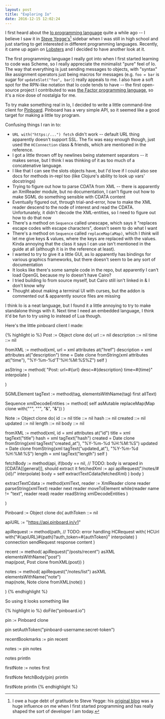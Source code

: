 ```yaml
---
layout: post
title: "Exploring Io"
date: 2016-12-15 12:02:24
---
```


I first heard about the [Io programming language][iolang] quite a while ago -- I believe I saw it in [Steve Yegge's][steveyegge][^yegge] sidebar when I was still in high school and just starting to get interested in different programming languages.
Recently, it came up again on [Lobsters](https://lobste.rs) and I decided to have another look at it.

The first programming language I really got into when I first started learning to code was Scheme, so I really appreciate the minimalist "pure" feel of Io.
The way that everything is just sending messages to objects, with "syntax" like assignment operators just being macros for messages (e.g. `foo = bar` is sugar for `updateSlot("foo", bar)`) really appeals to me.
I also have a soft spot for the RPN-like notation that Io code tends to have -- the first open-source project I contributed to was [the Factor programming language][factor], so it's a nice dose of nostalgia for me.

To try make something real in Io, I decided to write a little command-line client for [Pinboard][pinboard].
Pinboard has a very simple API, so it seemed like a good target for making a little toy program.

Confusing things I ran in to:

  - `URL with("https:/...") fetch` didn't work -- default URL thing apparently doesn't support SSL.
    The fix was easy enough though, just used the `HCConnection` class & friends, which are mentioned in the reference.
  - I got a little thrown off by newlines being statement separators -- it makes sense, but I think I was thinking of it as too much of a concatenative language.
  - I like that I can see the slots objects have, but I'd love if I could also see docs for methods in-repl too (like Clojure's ability to look up vars' docstrings)
  - Trying to figure out how to parse CDATA from XML -- there is apparently an XmlReader module, but no documentation, I can't figure out how to make SGML do something sensible with CDATA content
  - Eventually figured out, through trial-and-error, how to make the XML reader descend to the node of interest and read the CDATA.
    Unfortunately, it didn't decode the XML-entities, so I need to figure out how to do that now
  - There's a method on `Sequence` called unescape, which says it "replaces escape codes with escape characters", doesn't seem to do what I want
  - There's a method on `Sequence` called `replaceMap(aMap)`, which I *think* will let me give keys & values, where the keys are replaced with the values.
    Kinda annoying that the class it says I can use isn't mentioned in the guide at all (although it is in the reference at least).
  - I wanted to try to give it a little GUI, as Io apparently has bindings for various graphics frameworks, but there doesn't seem to be any sort of documentation
  - It looks like there's some sample code in the repo, but apparently I can't load OpenGL because my Io doesn't have Cairo?
  - I tried building Io from source myself, but Cairo still isn't linked in & I don't know why
  - Thought about making a terminal UI with curses, but the addon is commented out & apparently source files are missing

I think Io is a neat language, but I found it a little annoying to try to make standalone things with it.
Next time I need an embedded language, I think it'd be fun to try using Io instead of Lua though.

Here's the little pinboard client I made:

{% highlight io %}
Post := Object clone do(
  url ::= nil
  description ::= nil
  time ::= nil

  fromXML := method(xml,
    url = xml attributes at("href")
    description = xml attributes at("description")
    time = Date clone fromString(xml attributes at("time"),
                                  "%Y-%m-%d'T'%H:%M:%S%Z")
    self
  )

  asString := method(
    "Post: url=#{url} desc=#{description} time=#{time}" interpolate
  )

)

SGMLElement tagText := method(tag, elementsWithName(tag) first allText)

Sequence xmlDecodeEntities := method(
  self asMutable replaceMap(Map clone with("&quot;", "\"", "&amp;", "&"))
)

Note := Object clone do(
  id ::= nil
  title ::= nil
  hash ::= nil
  created ::= nil
  updated ::= nil
  length ::= nil
  body ::= nil

  fromXML := method(xml,
    id = xml attributes at("id")
    title = xml tagText("title")
    hash = xml tagText("hash")
    created = Date clone fromString(xml tagText("created_at"), "%Y-%m-%d %H:%M:%S")
    updated = Date clone fromString(xml tagText("updated_at"), "%Y-%m-%d %H:%M:%S")
    length = xml tagText("length")
    self
  )

  fetchBody := method(api,
    if(body == nil,
      // TODO: body is wraped in [CDATA[[general]], should extract it
      fetchedXml := api apiRequest("/notes/#{id}/" interpolate)
      body = self extractTextCdata(fetchedXml)
    )
    body
  )

  extractTextCdata := method(xmlText,
    reader := XmlReader clone
    reader parseString(xmlText)
    reader next
    reader moveToElement
    while(reader name != "text", reader read)
    reader readString xmlDecodeEntities
  )

)

Pinboard := Object clone do(
  authToken ::= nil

  apiURL := "https://api.pinboard.in/v1"

  apiRequest := method(path,
    // TODO: error handling
    HCRequest with(
      HCUrl with("#{apiURL}#{path}?auth_token=#{authToken}" interpolate)
    ) connection sendRequest response content
  )

  recent := method(
    apiRequest("/posts/recent") asXML elementsWithName("post") \
      map(post, Post clone fromXML(post))
  )

  notes := method(
    apiRequest("/notes/list") asXML elementsWithName("note") \
      map(note, Note clone fromXML(note))
  )

)
{% endhighlight %}

So using it looks something like

{% highlight io %}
doFile("pinboard.io")

pin := Pinboard clone

pin setAuthToken("pinboard-username:secret-token")

recentBookmarks := pin recent

notes := pin notes

notes println

firstNote := notes first

firstNote fetchBody(pin) println

firstNote println
{% endhighlight %}


  [iolang]: http://iolanguage.org/
  [steveyegge]: http://steve-yegge.blogspot.ca/
  [factor]: http://factorcode.org
  [pinboard]: https://pinboard.in

  [^yegge]: I owe a huge debt of gratitude to Steve Yegge: his [original blog](https://sites.google.com/site/steveyegge2/) was a huge influence on me when I first started programming and has really shaped the sort of developer I am today.
